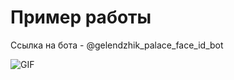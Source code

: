 # Пример работы

Ссылка на бота - @gelendzhik_palace_face_id_bot

![GIF](gif/Peek%202021-06-12%2017-44.gif)